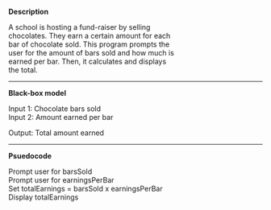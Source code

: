 **Description**

A school is hosting a fund-raiser by selling  
chocolates. They earn a certain amount for each  
bar of chocolate sold. This program prompts the  
user for the amount of bars sold and how much is  
earned per bar. Then, it calculates and displays  
the total.  

********************************************

**Black-box model**

Input 1: Chocolate bars sold  
Input 2: Amount earned per bar

Output: Total amount earned

********************************************

**Psuedocode**

Prompt user for barsSold  
Prompt user for earningsPerBar  
Set totalEarnings = barsSold x earningsPerBar  
Display totalEarnings